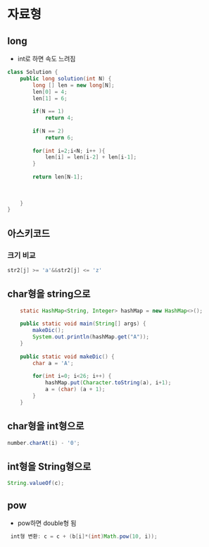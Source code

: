 # 자료형
## long
* int로 하면 속도 느려짐
```java
class Solution {
    public long solution(int N) {
        long [] len = new long[N];
        len[0] = 4;
        len[1] = 6;
        
        if(N == 1)
            return 4;    
            
        if(N == 2)
            return 6;
        
        for(int i=2;i<N; i++ ){
            len[i] = len[i-2] + len[i-1];
        }
        
        return len[N-1]; 
        
    
        
    }
}
```

## 아스키코드
### 크기 비교
```java
str2[j] >= 'a'&&str2[j] <= 'z'
```

## char형을 string으로
```java
	static HashMap<String, Integer> hashMap = new HashMap<>();
	
	public static void main(String[] args) {
		makeDic();
		System.out.println(hashMap.get("A"));
	}
	
	public static void makeDic() {
		char a = 'A';
		
		for(int i=0; i<26; i++) {
			hashMap.put(Character.toString(a), i+1);
			a = (char) (a + 1);
		}
	}
```

## char형을 int형으로
```java
number.charAt(i) - '0';
```

## int형을 String형으로
```java
String.valueOf(c);
```

## pow
* pow하면 double형 됨
```java
 int형 변환: c = c + (b[i]*(int)Math.pow(10, i));
```
